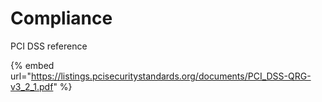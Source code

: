 # Compliance

PCI DSS reference&#x20;

{% embed url="https://listings.pcisecuritystandards.org/documents/PCI_DSS-QRG-v3_2_1.pdf" %}
